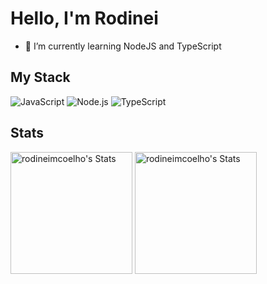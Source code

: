 # Hello, I'm Rodinei

- 🌱 I’m currently learning NodeJS and TypeScript

## My Stack
![JavaScript](https://img.shields.io/badge/-JavaScript-000?style=for-the-badge&logo=javascript)
![Node.js](https://img.shields.io/badge/-Node.js-000?style=for-the-badge&logo=node.js)
![TypeScript](https://img.shields.io/badge/-TypeScript-000?style=for-the-badge&logo=typescript)

## Stats
<div>
  <img height="195px" src="https://github-readme-stats.vercel.app/api?username=rodineimcoelho&theme=vision-friendly-dark&show_icons=true&hide_border=true&count_private=true" alt="rodineimcoelho's Stats">
  <img height="195px" src="https://github-readme-stats.vercel.app/api/top-langs/?username=rodineimcoelho&theme=vision-friendly-dark&show_icons=true&hide_border=true&layout=compact" alt="rodineimcoelho's Stats">
</div>
<!--
**rodineimcoelho/rodineimcoelho** is a ✨ _special_ ✨ repository because its `README.md` (this file) appears on your GitHub profile.

Here are some ideas to get you started:

- 🔭 I’m currently working on ...
- 🌱 I’m currently learning ...
- 👯 I’m looking to collaborate on ...
- 🤔 I’m looking for help with ...
- 💬 Ask me about ...
- 📫 How to reach me: ...
- 😄 Pronouns: ...
- ⚡ Fun fact: ...
-->
